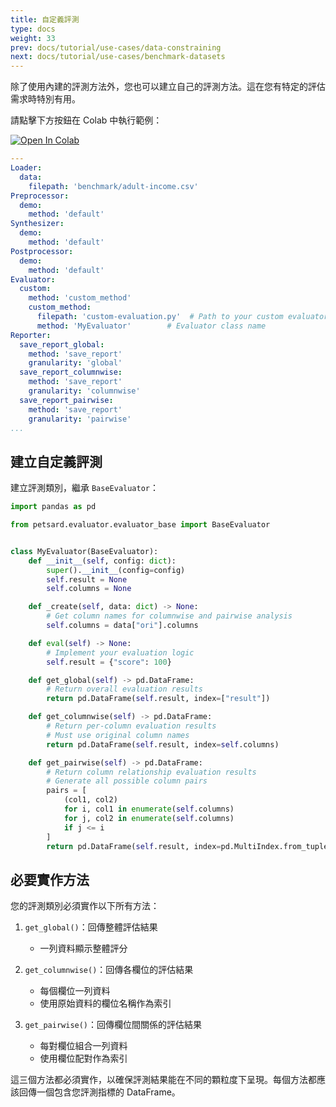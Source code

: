 ```yaml
---
title: 自定義評測
type: docs
weight: 33
prev: docs/tutorial/use-cases/data-constraining
next: docs/tutorial/use-cases/benchmark-datasets
---
```



除了使用內建的評測方法外，您也可以建立自己的評測方法。這在您有特定的評估需求時特別有用。

請點擊下方按鈕在 Colab 中執行範例：

[![Open In Colab](https://colab.research.google.com/assets/colab-badge.svg)](https://colab.research.google.com/github/nics-tw/petsard/blob/main/demo/custom-evaluation.ipynb)

```yaml
---
Loader:
  data:
    filepath: 'benchmark/adult-income.csv'
Preprocessor:
  demo:
    method: 'default'
Synthesizer:
  demo:
    method: 'default'
Postprocessor:
  demo:
    method: 'default'
Evaluator:
  custom:
    method: 'custom_method'
    custom_method:
      filepath: 'custom-evaluation.py'  # Path to your custom evaluator
      method: 'MyEvaluator'        # Evaluator class name
Reporter:
  save_report_global:
    method: 'save_report'
    granularity: 'global'
  save_report_columnwise:
    method: 'save_report'
    granularity: 'columnwise'
  save_report_pairwise:
    method: 'save_report'
    granularity: 'pairwise'
...
```

## 建立自定義評測

建立評測類別，繼承 `BaseEvaluator`：

```python
import pandas as pd

from petsard.evaluator.evaluator_base import BaseEvaluator


class MyEvaluator(BaseEvaluator):
    def __init__(self, config: dict):
        super().__init__(config=config)
        self.result = None
        self.columns = None

    def _create(self, data: dict) -> None:
        # Get column names for columnwise and pairwise analysis
        self.columns = data["ori"].columns

    def eval(self) -> None:
        # Implement your evaluation logic
        self.result = {"score": 100}

    def get_global(self) -> pd.DataFrame:
        # Return overall evaluation results
        return pd.DataFrame(self.result, index=["result"])

    def get_columnwise(self) -> pd.DataFrame:
        # Return per-column evaluation results
        # Must use original column names
        return pd.DataFrame(self.result, index=self.columns)

    def get_pairwise(self) -> pd.DataFrame:
        # Return column relationship evaluation results
        # Generate all possible column pairs
        pairs = [
            (col1, col2)
            for i, col1 in enumerate(self.columns)
            for j, col2 in enumerate(self.columns)
            if j <= i
        ]
        return pd.DataFrame(self.result, index=pd.MultiIndex.from_tuples(pairs))
```

## 必要實作方法

您的評測類別必須實作以下所有方法：

1. `get_global()`：回傳整體評估結果

    - 一列資料顯示整體評分

2. `get_columnwise()`：回傳各欄位的評估結果

    - 每個欄位一列資料
    - 使用原始資料的欄位名稱作為索引

3. `get_pairwise()`：回傳欄位間關係的評估結果

    - 每對欄位組合一列資料
    - 使用欄位配對作為索引

這三個方法都必須實作，以確保評測結果能在不同的顆粒度下呈現。每個方法都應該回傳一個包含您評測指標的 DataFrame。